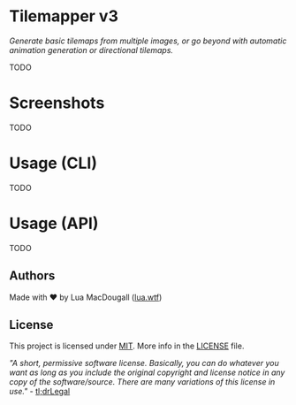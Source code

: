 # Tilemapper v3
*Generate basic tilemaps from multiple images, or go beyond with automatic animation generation or directional tilemaps.*

TODO

# Screenshots
TODO

# Usage (CLI)
TODO

# Usage (API)
TODO

## Authors
Made with ❤ by Lua MacDougall ([lua.wtf](https://lua.wtf/))

## License
This project is licensed under [MIT](LICENSE).
More info in the [LICENSE](LICENSE) file.

*"A short, permissive software license. Basically, you can do whatever you want as long as you include the original copyright and license notice in any copy of the software/source.  There are many variations of this license in use."* - [tl;drLegal](https://tldrlegal.com/license/mit-license)
